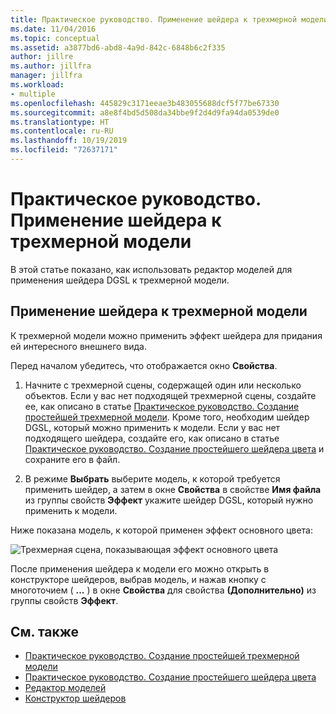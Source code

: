 ```yaml
---
title: Практическое руководство. Применение шейдера к трехмерной модели
ms.date: 11/04/2016
ms.topic: conceptual
ms.assetid: a3877bd6-abd8-4a9d-842c-6848b6c2f335
author: jillre
ms.author: jillfra
manager: jillfra
ms.workload:
- multiple
ms.openlocfilehash: 445829c3171eeae3b483055688dcf5f77be67330
ms.sourcegitcommit: a8e8f4bd5d508da34bbe9f2d4d9fa94da0539de0
ms.translationtype: HT
ms.contentlocale: ru-RU
ms.lasthandoff: 10/19/2019
ms.locfileid: "72637171"
---
```

# <a name="how-to-apply-a-shader-to-a-3d-model"></a>Практическое руководство. Применение шейдера к трехмерной модели

В этой статье показано, как использовать редактор моделей для применения шейдера DGSL к трехмерной модели.

## <a name="apply-a-shader-to-a-3d-model"></a>Применение шейдера к трехмерной модели

К трехмерной модели можно применить эффект шейдера для придания ей интересного внешнего вида.

Перед началом убедитесь, что отображается окно **Свойства**.

1. Начните с трехмерной сцены, содержащей один или несколько объектов. Если у вас нет подходящей трехмерной сцены, создайте ее, как описано в статье [Практическое руководство. Создание простейшей трехмерной модели](../designers/how-to-create-a-basic-3-d-model.md). Кроме того, необходим шейдер DGSL, который можно применить к модели. Если у вас нет подходящего шейдера, создайте его, как описано в статье [Практическое руководство. Создание простейшего шейдера цвета](../designers/how-to-create-a-basic-color-shader.md) и сохраните его в файл.

2. В режиме **Выбрать** выберите модель, к которой требуется применить шейдер, а затем в окне **Свойства** в свойстве **Имя файла** из группы свойств **Эффект** укажите шейдер DGSL, который нужно применить к модели.

Ниже показана модель, к которой применен эффект основного цвета:

![Трехмерная сцена, показывающая эффект основного цвета](../designers/media/digit-3d-model-effect.png)

После применения шейдера к модели его можно открыть в конструкторе шейдеров, выбрав модель, и нажав кнопку с многоточием ( **...** ) в окне **Свойства** для свойства **(Дополнительно)** из группы свойств **Эффект**.

## <a name="see-also"></a>См. также

- [Практическое руководство. Создание простейшей трехмерной модели](../designers/how-to-create-a-basic-3-d-model.md)
- [Практическое руководство. Создание простейшего шейдера цвета](../designers/how-to-create-a-basic-color-shader.md)
- [Редактор моделей](../designers/model-editor.md)
- [Конструктор шейдеров](../designers/shader-designer.md)